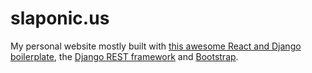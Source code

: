 # slaponic.us
My personal website mostly built with 
<a href="https://github.com/mbrochh/django-reactjs-boilerplate">this awesome React and Django boilerplate</a>, the 
<a href="http://www.django-rest-framework.org/">Django REST framework</a>
and 
<a href="http://getbootstrap.com/">Bootstrap</a>.
